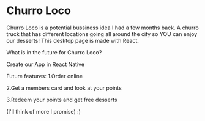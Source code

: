 # Churro Loco

Churro Loco is a potential bussiness idea I had a few months back. A churro truck that has different locations going all around the city so YOU can enjoy our desserts! This desktop page is made with React.

What is in the future for Churro Loco?

Create our App in React Native

Future features:
1.Order online

2.Get a members card and look at your points 

3.Redeem your points and get free desserts 

(I'll think of more I promise) :)
